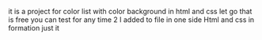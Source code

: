 it is a project for color list with color background in html and css 
let go that is free you can test for any time 
  2 I added to file in one side Html and css in formation 
  just it 
  